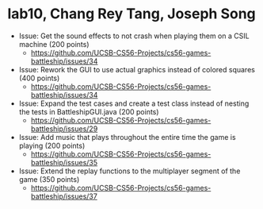 # lab10, Chang Rey Tang, Joseph Song

* Issue: Get the sound effects to not crash when playing them on a CSIL machine (200 points)
    * https://github.com/UCSB-CS56-Projects/cs56-games-battleship/issues/34
* Issue: Rework the GUI to use actual graphics instead of colored squares (400 points)
    * https://github.com/UCSB-CS56-Projects/cs56-games-battleship/issues/34
* Issue: Expand the test cases and create a test class instead of nesting the tests in BattleshipGUI.java (200 points)
    * https://github.com/UCSB-CS56-Projects/cs56-games-battleship/issues/29
* Issue: Add music that plays throughout the entire time the game is playing (200 points)
    * https://github.com/UCSB-CS56-Projects/cs56-games-battleship/issues/35
* Issue: Extend the replay functions to the multiplayer segment of the game (350 points)
    * https://github.com/UCSB-CS56-Projects/cs56-games-battleship/issues/37
